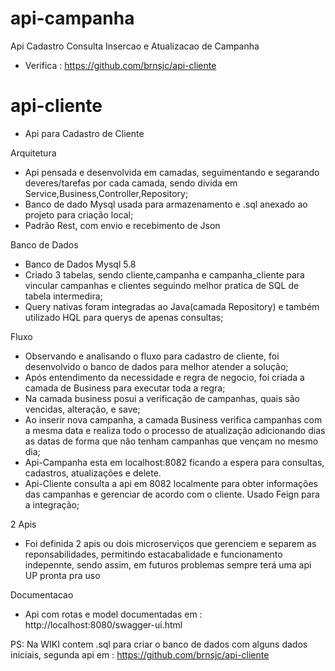 # api-campanha
Api Cadastro Consulta Insercao e Atualizacao de Campanha

* Verifica  : https://github.com/brnsjc/api-cliente


# api-cliente
* Api para Cadastro de Cliente

Arquitetura 

* Api pensada e desenvolvida em camadas, seguimentando e segarando deveres/tarefas por cada camada, sendo divida em Service,Business,Controller,Repository;
* Banco de dado Mysql usada para armazenamento e .sql anexado ao projeto para criação local;
* Padrão Rest, com envio e recebimento de Json


Banco de Dados

* Banco de Dados Mysql 5.8
* Criado 3 tabelas, sendo cliente,campanha e campanha_cliente para vincular campanhas e clientes seguindo melhor pratica de SQL de tabela intermedira;
* Query nativas foram integradas ao Java(camada Repository) e também utilizado HQL para querys de apenas consultas;

Fluxo

* Observando e analisando o fluxo para cadastro de cliente, foi desenvolvido o banco de dados para melhor atender a solução;
* Após entendimento da necessidade e regra de negocio, foi criada a camada de Business para executar toda a regra;
* Na camada business posui a verificação de campanhas, quais são vencidas, alteração, e save;
* Ao inserir nova campanha, a camada Business verifica campanhas com a mesma data e realiza todo o processo de atualização adicionando dias as datas de forma que não tenham campanhas que vençam no mesmo dia;
* Api-Campanha esta em localhost:8082 ficando a espera para consultas, cadastros, atualizações e delete.
* Api-Cliente consulta a api em 8082 localmente para obter informações das campanhas e gerenciar de acordo com o cliente. Usado Feign para a integração;

2 Apis
* Foi definida 2 apis ou dois microserviços que gerenciem e separem as reponsabilidades, permitindo estacabalidade e funcionamento indepennte, sendo assim, em futuros problemas sempre terá uma api UP pronta pra uso

Documentacao
* Api com rotas e model documentadas em : http://localhost:8080/swagger-ui.html



PS: Na WIKI contem .sql para criar o banco de dados com alguns dados iniciais, segunda api em : https://github.com/brnsjc/api-cliente
